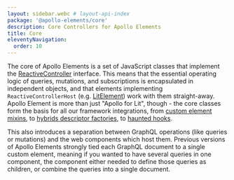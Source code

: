 ```yaml
---
layout: sidebar.webc # layout-api-index
package: '@apollo-elements/core'
description: Core Controllers for Apollo Elements
title: Core
eleventyNavigation:
  order: 10
---
```


The core of Apollo Elements is a set of JavaScript classes that implement the 
[ReactiveController](https://lit.dev/docs/composition/controllers/) interface. 
This means that the essential operating logic of queries, mutations, and 
subscriptions is encapsulated in independent objects, and that elements 
implementing `ReactiveControllerHost` (e.g. 
[LitElement](https://lit.dev/docs/components/overview/)) work with them 
straight-away. Apollo Element is more than just "Apollo for Lit", though - the 
core classes form the basis for all our framework integrations, from [custom 
element mixins](../libraries/mixins/), to [hybrids descriptor 
factories](../libraries/hybrids/), to [haunted hooks](../libraries/haunted/).

This also introduces a separation between GraphQL operations (like queries or 
mutations) and the web components which host them. Previous versions of Apollo 
Elements strongly tied each GraphQL document to a single custom element, meaning 
if you wanted to have several queries in one component, the component either 
needed to define those queries as children, or combine the queries into a single 
document.

<npm-snippets npm="npm i -S @apollo-elements/core"
              yarn="yarn add @apollo-elements/core"
              pnpm="pnpm add @apollo-elements/core"></npm-snippets>

<docs-playground id="controller-host" playground-name="controller-host"></docs-playground>

